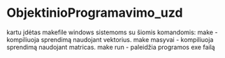 # ObjektinioProgramavimo_uzd
kartu įdėtas makefile windows sistemoms su šiomis komandomis:
  make - kompiliuoja sprendimą naudojant vektorius.
  make masyvai - kompiliuoja sprendimą naudojant matricas.
  make run - paleidžia programos exe failą
